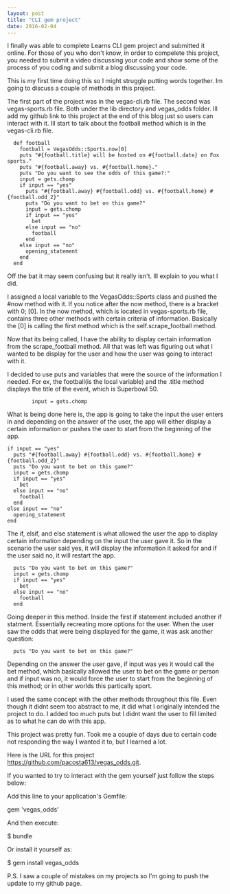 ```yaml
---
layout: post
title: "CLI gem project"
date: 2016-02-04
---
```


I finally was able to complete Learns CLI gem project and submitted it online. For those of you who don't know, in order to compelete this project, you needed to submit a video discussing your code and show some of the process of you coding and submit a blog discussing your code.

This is my first time doing this so I might struggle putting words together. Im going to discuss a couple of methods in this project.

The first part of the project was in the vegas-cli.rb file. The second was vegas-sports.rb file. Both under the lib directory and vegas_odds folder. Ill add my github link to this project at the end of this blog just so users can interact with it. Ill start to talk about the football method which is in the vegas-cli.rb file.

      def football
        football = VegasOdds::Sports.now[0]
        puts "#{football.title} will be hosted on #{football.date} on Fox sports."
        puts "#{football.away} vs. #{football.home}."
        puts "Do you want to see the odds of this game?:"
        input = gets.chomp
        if input == "yes"
          puts "#{football.away} #{football.odd} vs. #{football.home} #{football.odd_2}"
          puts "Do you want to bet on this game?"
          input = gets.chomp
          if input == "yes"
            bet
          else input == "no"
            football
          end
        else input == "no"
          opening_statement
        end
      end

Off the bat it may seem confusing but it really isn't. Ill explain to you what I did.

I assigned a local variable to the VegasOdds::Sports class and pushed the #now method with it. If you notice after the now method, there is a bracket with 0; [0]. In the now method, which is located in vegas-sports.rb file, contains three other methods with certain criteria of information. Basically the [0] is calling the first method which is the self.scrape_football method.

Now that its being called, I have the ability to display certain information from the scrape_football method. All that was left was figuring out what I wanted to be display for the user and how the user was going to interact with it.

I decided to use puts and variables that were the source of the information I needed. For ex, the football(is the local variable) and the .title method displays the title of the event, which is Superbowl 50. 

            input = gets.chomp

What is being done here is, the app is going to take the input the user enters in and depending on the answer of the user, the app will either display a certain information or pushes the user to start from the beginning of the app.

    if input == "yes"
      puts "#{football.away} #{football.odd} vs. #{football.home} #{football.odd_2}"
      puts "Do you want to bet on this game?"
      input = gets.chomp
      if input == "yes"
        bet
      else input == "no"
        football
      end
    else input == "no"
      opening_statement
    end

The if, elsif, and else statement is what allowed the user the app to display certain information depending on the input the user gave it. So in the scenario the user said yes, it will display the information it asked for and if the user said no, it will restart the app. 

      puts "Do you want to bet on this game?"
      input = gets.chomp
      if input == "yes"
        bet
      else input == "no"
        football
      end

Going deeper in this method. Inside the first if statement included another if statment. Essentially recreating more options for the user. When the user saw the odds that were being displayed for the game, it was ask another question: 

      puts "Do you want to bet on this game?"

Depending on the answer the user gave, if input was yes it would call the bet method, which basically allowed the user to bet on the game or person and if input was no, it would force the user to start from the beginning of this method; or in other worlds this partically sport.

I used the same concept with the other methods throughout this file. Even though it didnt seem too abstract to me, it did what I originally intended the project to do. I added too much puts but I didnt want the user to fill limited as to what he can do with this app.

This project was pretty fun. Took me a couple of days due to certain code not responding the way I wanted it to, but I learned a lot. 

Here is the URL for this project https://github.com/pacosta613/vegas_odds.git.

If you wanted to try to interact with the gem yourself just follow the steps below:

Add this line to your application's Gemfile:

gem 'vegas_odds'

And then execute:

$ bundle

Or install it yourself as:

$ gem install vegas_odds

P.S. I saw a couple of mistakes on my projects so I'm going to push the update to my github page.

